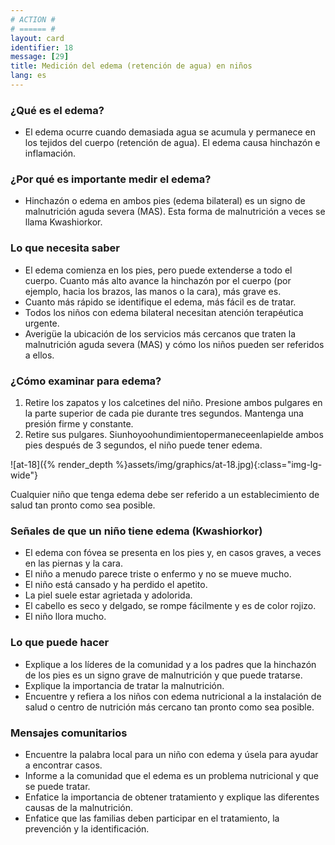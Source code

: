 ```yaml
---
# ACTION #
# ====== #
layout: card
identifier: 18
message: [29]
title: Medición del edema (retención de agua) en niños
lang: es
---
```


### ¿Qué es el edema?

- El edema ocurre cuando demasiada agua se acumula y permanece en los tejidos del cuerpo (retención de agua). El edema causa hinchazón e inflamación.

### ¿Por qué es importante medir el edema?

- Hinchazón o edema en ambos pies (edema bilateral) es un signo de malnutrición aguda severa (MAS). Esta forma de malnutrición a veces se llama Kwashiorkor.

### Lo que necesita saber

- El edema comienza en los pies, pero puede extenderse a todo el cuerpo. Cuanto más alto avance la hinchazón por el cuerpo (por ejemplo, hacia los brazos, las manos o la cara), más grave es.
- Cuanto más rápido se identifique el edema, más fácil es de tratar.
- Todos los niños con edema bilateral necesitan atención terapéutica urgente.
- Averigüe la ubicación de los servicios más cercanos que traten la malnutrición aguda severa (MAS) y cómo los niños pueden ser referidos a ellos.

### ¿Cómo examinar para edema?

1. Retire los zapatos y los calcetines del niño. Presione ambos pulgares en la parte superior de cada pie durante tres segundos. Mantenga una presión firme y constante.
2. Retire sus pulgares. Siunhoyoohundimientopermaneceenlapielde ambos pies después de 3 segundos, el niño puede tener edema.

![at-18]({% render_depth %}assets/img/graphics/at-18.jpg){:class="img-lg-wide"}

Cualquier niño que tenga edema debe ser referido a un establecimiento de salud tan pronto como sea posible.

### Señales de que un niño tiene edema (Kwashiorkor)

- El edema con fóvea se presenta en los pies y, en casos graves, a veces en las piernas y la cara.
- El niño a menudo parece triste o enfermo y no se mueve mucho.
- El niño está cansado y ha perdido el apetito.
- La piel suele estar agrietada y adolorida.
- El cabello es seco y delgado, se rompe fácilmente y es de color rojizo.
- El niño llora mucho.

### Lo que puede hacer

- Explique a los líderes de la comunidad y a los padres que la hinchazón de los pies es un signo grave de malnutrición y que puede tratarse.
- Explique la importancia de tratar la malnutrición.
- Encuentre y refiera a los niños con edema nutricional a la instalación de salud o centro de nutrición más cercano tan pronto como sea posible.

### Mensajes comunitarios

- Encuentre la palabra local para un niño con edema y úsela para ayudar a encontrar casos.
- Informe a la comunidad que el edema es un problema nutricional y que se puede tratar.
- Enfatice la importancia de obtener tratamiento y explique las diferentes causas de la malnutrición.
- Enfatice que las familias deben participar en el tratamiento, la prevención y la identificación.
